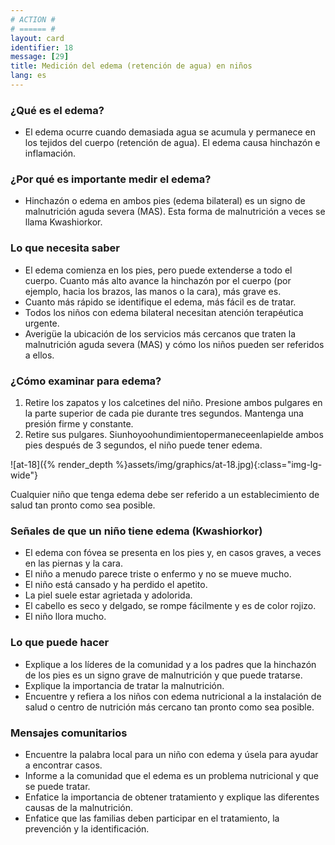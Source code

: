 ```yaml
---
# ACTION #
# ====== #
layout: card
identifier: 18
message: [29]
title: Medición del edema (retención de agua) en niños
lang: es
---
```


### ¿Qué es el edema?

- El edema ocurre cuando demasiada agua se acumula y permanece en los tejidos del cuerpo (retención de agua). El edema causa hinchazón e inflamación.

### ¿Por qué es importante medir el edema?

- Hinchazón o edema en ambos pies (edema bilateral) es un signo de malnutrición aguda severa (MAS). Esta forma de malnutrición a veces se llama Kwashiorkor.

### Lo que necesita saber

- El edema comienza en los pies, pero puede extenderse a todo el cuerpo. Cuanto más alto avance la hinchazón por el cuerpo (por ejemplo, hacia los brazos, las manos o la cara), más grave es.
- Cuanto más rápido se identifique el edema, más fácil es de tratar.
- Todos los niños con edema bilateral necesitan atención terapéutica urgente.
- Averigüe la ubicación de los servicios más cercanos que traten la malnutrición aguda severa (MAS) y cómo los niños pueden ser referidos a ellos.

### ¿Cómo examinar para edema?

1. Retire los zapatos y los calcetines del niño. Presione ambos pulgares en la parte superior de cada pie durante tres segundos. Mantenga una presión firme y constante.
2. Retire sus pulgares. Siunhoyoohundimientopermaneceenlapielde ambos pies después de 3 segundos, el niño puede tener edema.

![at-18]({% render_depth %}assets/img/graphics/at-18.jpg){:class="img-lg-wide"}

Cualquier niño que tenga edema debe ser referido a un establecimiento de salud tan pronto como sea posible.

### Señales de que un niño tiene edema (Kwashiorkor)

- El edema con fóvea se presenta en los pies y, en casos graves, a veces en las piernas y la cara.
- El niño a menudo parece triste o enfermo y no se mueve mucho.
- El niño está cansado y ha perdido el apetito.
- La piel suele estar agrietada y adolorida.
- El cabello es seco y delgado, se rompe fácilmente y es de color rojizo.
- El niño llora mucho.

### Lo que puede hacer

- Explique a los líderes de la comunidad y a los padres que la hinchazón de los pies es un signo grave de malnutrición y que puede tratarse.
- Explique la importancia de tratar la malnutrición.
- Encuentre y refiera a los niños con edema nutricional a la instalación de salud o centro de nutrición más cercano tan pronto como sea posible.

### Mensajes comunitarios

- Encuentre la palabra local para un niño con edema y úsela para ayudar a encontrar casos.
- Informe a la comunidad que el edema es un problema nutricional y que se puede tratar.
- Enfatice la importancia de obtener tratamiento y explique las diferentes causas de la malnutrición.
- Enfatice que las familias deben participar en el tratamiento, la prevención y la identificación.
